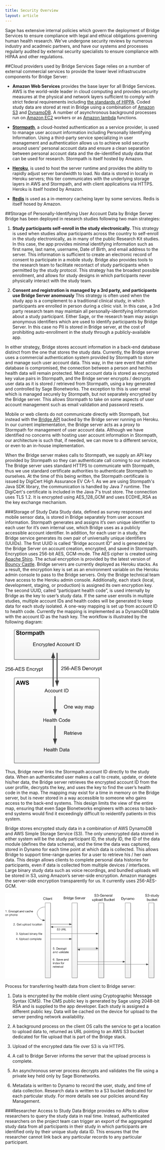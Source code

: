 ```yaml
---
title: Security Overview
layout: article
---
```

Sage has extensive internal policies which govern the deployment of Bridge Services to ensure compliance with legal and ethical obligations governing human health research.  We've undergone security reviews by numerous industry and acadmeic partners, and have our systems and processes regularly audited by external security specialists to ensure compliance with HIPAA and other regulations.

##Cloud providers used by Bridge Services
Sage relies on a number of external commercial services to provide the lower level infrastrucutre components for Bridge Server:

* **Amazon Web Services** provides the base layer for all Bridge Services. AWS is the world-wide leader in cloud computing and provides security measures at the physical and network layers sufficient to comply with strict federal requirements including [the standards of HIPPA](http://aws.amazon.com/compliance/). Coded study data are stored at rest in Bridge using a combination of [Amazon S3](https://aws.amazon.com/s3/) and [DynamoDB](https://aws.amazon.com/dynamodb/). A number of asynchronous background processes run on [Amazon EC2](https://aws.amazon.com/ec2/) workers or as [Amazon lambda](https://aws.amazon.com/lambda/) functions.

* **[Stormpath](https://stormpath.com/)**, a cloud-hosted authentication as a service provider, is used to manage user account information including Personally Identifying Information.  Using a third-party service specializing in user management and authentication allows us to achieve solid security around users’ personal account data and ensure a clean separation between personal account data and the de-identified study data that can be used for research. Stormpath is itself hosted by Amazon.  

* **[Heroku](https://www.heroku.com/)**, is used to host the server runtime and provides the ability to rapidly adjust server bandwidth to load. No data is stored in locally in Heroku servers; this tier communicates with the underlying storage layers in AWS and Stormpath, and with client applications via HTTPS.  Heroku is itself hosted by Amazon.

* **[Redis](https://redislabs.com/)** is used as a in-memory cacheing layer by some services.  Redis is itself hosed by Amazon. 


##Storage of Personally-Identifying User Account Data by Bridge Server
Bridge has been deployed in research studies following two main strategies:

1. **Study participants self-enroll in the study electronically.**  This strategy is used when studies allow participants across the country to self-enroll in the study electronically, as in many of the public Research Kit studies.  In this case, the app provides  minimal identifying information such as first name, last name, username, Date of Birth, and email address to the server.  This information is sufficient to create an electronic record of consent to participate in a mobile study. Bridge also provides tools to the research team to facilitate recontact of study participants when permitted by the study protocol.  This strategy has the broadest possible enrollment, and allows for study designs in which participants never physically interact with the study team.

2. **Consent and registration is managed by a 3rd party, and participants use Bridge Server anomously**  This strategy is often used when the study app is a complement to a traditional clinical study, in which participants are enrolled in person during a clinic visit.  In this case, a 3rd party research team may maintain all personally-identifying information about a study participant.  Either Sage, or the research team may assign anonymous identifiers which are used to identify participants by Bridge Server.  In this case no PII is stored in Bridge server, at the cost of prohibiting auto-enrollment in the study through a publicly-available app.  

In either strategy, Bridge stores account information in a back-end database distinct from the one that stores the study data.  Currently, the Bridge server uses a commercial authentication system provided by Stormpath to store and manage such user account data.   This way, in the rare event that either database is compromised, the connection between a person and her/his health data will remain protected. Most account data is stored as encrypted key value pairs in Stormpath, and the Bridge server encrypts / decrypts user data as it is stored / retrieved from Stormpath, using a key generated and controlled by Sage Bionetworks. The exception to this is user email which is managed securely by Stormpath, but not separately encrypted by the Bridge server.  This allows Stormpath to take on some aspects of user account management such as email validation and password resets.

Mobile or web clients do not communicate directly with Stormpath, but instead with the [Bridge API](/articles/rest.html) backed by the Bridge server running on Heroku.  In our current implementation, the Bridge server acts as a proxy to Stormpath for management of user account data.  Although we have identified no concerns with hosting user account information in Stormpath, our architecture is such that, if needed, we can move to a different service, or even to an in-house implementation. 

When the Bridge server makes calls to Stormpath, we supply an API key provided by Stormpath so they can authenticate call coming to our instance.  The Bridge server uses standard HTTPS to communicate with Stormpath, thus we use standard certificate authorities to authenticate Stormpath to ourselves.  At the time of this being written, the Stormpath certificate is issued by DigiCert High Assurance EV CA-1.  As we are using Stormpath's Java SDK library, the communication is handled by Java 7 runtime.  The DigiCert's certificate is included in the Java 7's trust store.  The connection uses TLS 1.2.  It is encrypted using AES_128_GCM and uses ECDHE_RSA as the key exchange mechanism.  

###Storage of Study Data
Study data, defined as survey responses and mobile sensor data, is stored in Bridge separately from user account information.  Stormpath generates and assigns it’s own unique identifier to each user for it’s own internal use, which Bridge uses as a publicly accessible account identifier.   In addition, for each user in a study, the Bridge service generates its own pair of universally unique identifiers (UUIDs).  The first UUID is called “Bridge account ID” and is generated by the Bridge Server on account creation, encrypted, and saved in Stormpath.  Encryption uses 256-bit AES, GCM-mode.  The AES cipher is created using [Apache Shiro](http://shiro.apache.org/).  The actual encryption is provided by the latest version of [Bouncy Castle](https://www.bouncycastle.org/).  Bridge servers are currently deployed as Heroku stacks.  As a result, the encryption key is set as an environment variable on the Heroku admin console to pass to the Bridge servers.  Only the Bridge technical team have access to the Heroku admin console.  Additionally, each stack (local, development, staging, or production) is assigned its own encryption key.  The second UUID, called “participant health code”, is used internally by Bridge as the key to user’s study data.  If the same user enrolls in multiple studies, multiple account IDs and health codes will be generated to keep data for each study isolated.  A one-way mapping is set up from account ID to health code.  Currently the mapping is implemented as a DynamoDB table with the account ID as the hash key.  The workflow is illustrated by the following diagram:

![Personal Health Data Encryption](/images/anonymization1.png)

Thus, Bridge never links the Stormpath account ID directly to the study data.  When an authenticated user makes a call to create, update, or delete his/her data, the Bridge server retrieves the encrypted account ID from the user profile, decrypts the key, and uses the key to find the user’s health code in the map.  The mapping may exist for a time in memory on the Bridge server, but is never stored in a way accessible to someone who gains access to the back-end systems. This design limits the view of the entire map, ensuring that even Sage Bionetworks engineers with access to back-end systems would find it exceedingly difficult to reidentify patients in this system.

Bridge stores encrypted study data in a combination of AWS DynamoDB and AWS Simple Storage Service (S3). The only unencrypted data stored in either system will be the study participant ID, the study ID, the ID of the data module (defines the data schema), and the time the data was captured, stored in Dynamo for each time point at which data is collected. This allows Bridge to support time-range queries for a user to retrieve his / her own data. This design allows clients to complete personal data histories for participants, even if data is collected from multiple devices / interfaces. Large binary study data such as voice recordings, and bundled uploads will be stored in S3, using Amazon’s server-side encryption. Amazon manages the server-side encryption transparently for us. It currently uses 256-AES-GCM.

![Sequence Diagram](/images/security2.png)

Process for transferring health data from client to Bridge server: 

1. Data is encrypted by the mobile client using Cryptographic Message Syntax (CMS). The CMS public key is generated by Sage using 2048-bit RSA and is supplied to the app developer. Each study is assigned a different public key. Data will be cached on the device for upload to the server pending network availability. 

2. A background process on the client OS calls the service to get a location to upload data to, returned as URL pointing to an AWS S3 bucket dedicated for file upload that is part of the Bridge stack. 

3. Upload of the encrypted data file over S3 is via HTTPS. 

4. A call to Bridge Server informs the server that the upload process is complete. 

5. An asynchronous server process decrypts and validates the file using a private key held only by Sage Bionetworks. 

6. Metadata is written to Dynamo to record the user, study, and time of data collection. Research data is written to a S3 bucket dedicated for each particular study. For more details see our policies around Key Management.

###Researcher Access to Study Data
Bridge provides no APIs to allow researchers to query the study data in real time.  Instead, authenticated researchers on the project team can trigger an export of the aggregated study data from all participants in their study in which participants are identified only by their unique study data ID.  This ensures that the researcher cannot link back any particular records to any particular participant.  
